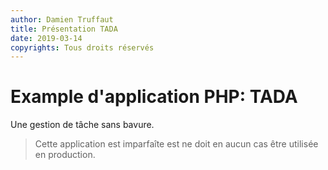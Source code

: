 ```yaml
---
author: Damien Truffaut
title: Présentation TADA
date: 2019-03-14
copyrights: Tous droits réservés
---
```



# Example d'application PHP: TADA

Une gestion de tâche sans bavure.

> Cette application est imparfaîte est ne doit en aucun cas être utilisée en production.

